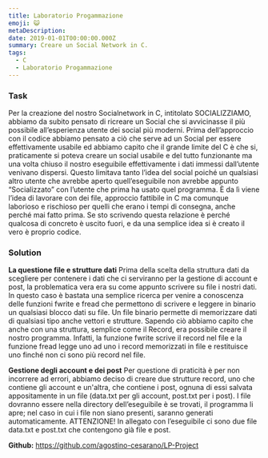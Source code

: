 ```yaml
---
title: Laboratorio Progammazione
emoji: 😺
metaDescription: 
date: 2019-01-01T00:00:00.000Z
summary: Creare un Social Network in C.
tags:
  - C
  - Laboratorio Progammazione
---
```


### Task

Per la creazione del nostro Socialnetwork in C, intitolato SOCIALIZZIAMO, abbiamo da subito pensato di ricreare un Social che si avvicinasse il più possibile all’esperienza utente dei social più moderni. Prima dell’approccio con il codice abbiamo pensato a ciò che serve ad un Social per essere effettivamente usabile ed abbiamo capito che il grande limite del C è che si, praticamente si poteva creare un social usabile e del tutto funzionante ma una volta chiuso il nostro eseguibile effettivamente i dati immessi dall’utente venivano dispersi. Questo limitava tanto l’idea del social poiché un qualsiasi altro utente che avrebbe aperto quell’eseguibile non avrebbe appunto “Socializzato” con l’utente che prima ha usato quel programma. È da lì viene l’idea di lavorare con dei file, approccio fattibile in C ma comunque laborioso e rischioso per quelli che erano i tempi di consegna, anche perché mai fatto prima. Se sto scrivendo questa relazione è perché qualcosa di concreto è uscito fuori, e da una semplice idea si è creato il vero è proprio codice.

### Solution

**La questione file e strutture dati**
Prima della scelta della struttura dati da scegliere per contenere i dati che ci serviranno per la gestione di account e post, la problematica vera era su come appunto scrivere su file i nostri dati. In questo caso è bastata una semplice ricerca per venire a conoscenza delle funzioni fwrite e fread che permettono di scrivere e leggere in binario un qualsiasi blocco dati su file.
Un file binario permette di memorizzare dati di qualsiasi tipo anche vettori e strutture.
Sapendo ciò abbiamo capito che anche con una struttura, semplice come il Record, era possibile creare il nostro programma.
Infatti, la funzione fwrite scrive il record nel file e la funzione fread legge uno ad uno i record memorizzati in file e restituisce uno finché non ci sono più record nel file.

**Gestione degli account e dei post**
Per questione di praticità è per non incorrere ad errori, abbiamo deciso di creare due strutture record, uno che contiene gli account e un'altra, che contiene i post, ognuna di essi salvata appositamente in un file (data.txt per gli account, post.txt per i post).
I file dovranno essere nella directory dell’eseguibile è se trovati, il programma li apre; nel caso in cui i file non siano presenti, saranno generati automaticamente.
ATTENZIONE! In allegato con l’eseguibile ci sono due file data.txt e post.txt che contengono già file e post.

**Github:** https://github.com/agostino-cesarano/LP-Project